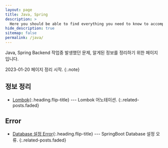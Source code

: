 ```yaml
---
layout: page
title: Java, Spring
description: >
  Here you should be able to find everything you need to know to accomplish the most common tasks when blogging with Hydejack.
hide_description: true
sitemap: false
permalink: /java/
---
```


Java, Spring Backend 작업중 발생했던 문제, 알게된 정보를 정리하기 위한 페이지 입니다.

2023-01-20 페이지 정리 시작.
{:.note}


## 정보 정리
* [Lombok]{:.heading.flip-title} --- Lombok 어노테이션.
{:.related-posts.faded}

## Error
* [Database 설정 Error]{:.heading.flip-title} --- SpringBoot Database 설정 오류.
  {:.related-posts.faded}


[Lombok]: summary/2020-04-20-lombok-Annotation/
[Database 설정 Error]: error/2023-03-19-SpringBootDatabaseError/